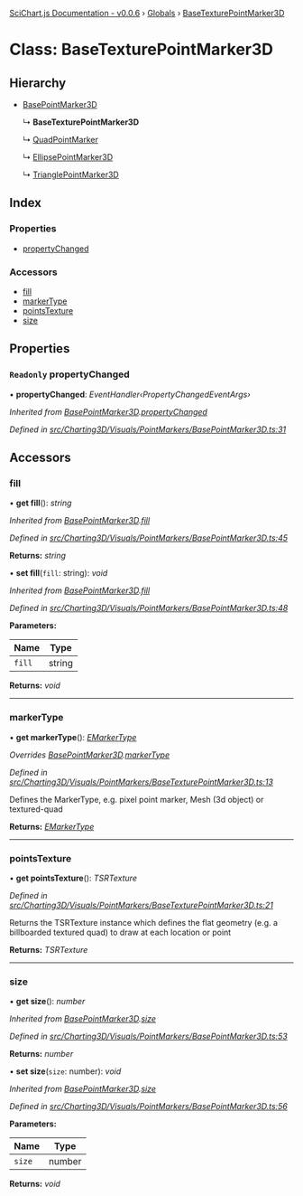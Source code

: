 [SciChart.js Documentation - v0.0.6](../README.md) › [Globals](../globals.md) › [BaseTexturePointMarker3D](basetexturepointmarker3d.md)

# Class: BaseTexturePointMarker3D

## Hierarchy

* [BasePointMarker3D](basepointmarker3d.md)

  ↳ **BaseTexturePointMarker3D**

  ↳ [QuadPointMarker](quadpointmarker.md)

  ↳ [EllipsePointMarker3D](ellipsepointmarker3d.md)

  ↳ [TrianglePointMarker3D](trianglepointmarker3d.md)

## Index

### Properties

* [propertyChanged](basetexturepointmarker3d.md#readonly-propertychanged)

### Accessors

* [fill](basetexturepointmarker3d.md#fill)
* [markerType](basetexturepointmarker3d.md#markertype)
* [pointsTexture](basetexturepointmarker3d.md#pointstexture)
* [size](basetexturepointmarker3d.md#size)

## Properties

### `Readonly` propertyChanged

• **propertyChanged**: *EventHandler‹PropertyChangedEventArgs›*

*Inherited from [BasePointMarker3D](basepointmarker3d.md).[propertyChanged](basepointmarker3d.md#readonly-propertychanged)*

*Defined in [src/Charting3D/Visuals/PointMarkers/BasePointMarker3D.ts:31](https://github.com/ABTSoftware/SciChart.Dev/blob/ff9f38d289/Web/src/SciChart/src/Charting3D/Visuals/PointMarkers/BasePointMarker3D.ts#L31)*

## Accessors

###  fill

• **get fill**(): *string*

*Inherited from [BasePointMarker3D](basepointmarker3d.md).[fill](basepointmarker3d.md#fill)*

*Defined in [src/Charting3D/Visuals/PointMarkers/BasePointMarker3D.ts:45](https://github.com/ABTSoftware/SciChart.Dev/blob/ff9f38d289/Web/src/SciChart/src/Charting3D/Visuals/PointMarkers/BasePointMarker3D.ts#L45)*

**Returns:** *string*

• **set fill**(`fill`: string): *void*

*Inherited from [BasePointMarker3D](basepointmarker3d.md).[fill](basepointmarker3d.md#fill)*

*Defined in [src/Charting3D/Visuals/PointMarkers/BasePointMarker3D.ts:48](https://github.com/ABTSoftware/SciChart.Dev/blob/ff9f38d289/Web/src/SciChart/src/Charting3D/Visuals/PointMarkers/BasePointMarker3D.ts#L48)*

**Parameters:**

Name | Type |
------ | ------ |
`fill` | string |

**Returns:** *void*

___

###  markerType

• **get markerType**(): *[EMarkerType](../enums/emarkertype.md)*

*Overrides [BasePointMarker3D](basepointmarker3d.md).[markerType](basepointmarker3d.md#markertype)*

*Defined in [src/Charting3D/Visuals/PointMarkers/BaseTexturePointMarker3D.ts:13](https://github.com/ABTSoftware/SciChart.Dev/blob/ff9f38d289/Web/src/SciChart/src/Charting3D/Visuals/PointMarkers/BaseTexturePointMarker3D.ts#L13)*

Defines the MarkerType, e.g. pixel point marker, Mesh (3d object) or textured-quad

**Returns:** *[EMarkerType](../enums/emarkertype.md)*

___

###  pointsTexture

• **get pointsTexture**(): *TSRTexture*

*Defined in [src/Charting3D/Visuals/PointMarkers/BaseTexturePointMarker3D.ts:21](https://github.com/ABTSoftware/SciChart.Dev/blob/ff9f38d289/Web/src/SciChart/src/Charting3D/Visuals/PointMarkers/BaseTexturePointMarker3D.ts#L21)*

Returns the TSRTexture instance which defines the flat geometry
(e.g. a billboarded textured quad) to draw at each location or point

**Returns:** *TSRTexture*

___

###  size

• **get size**(): *number*

*Inherited from [BasePointMarker3D](basepointmarker3d.md).[size](basepointmarker3d.md#size)*

*Defined in [src/Charting3D/Visuals/PointMarkers/BasePointMarker3D.ts:53](https://github.com/ABTSoftware/SciChart.Dev/blob/ff9f38d289/Web/src/SciChart/src/Charting3D/Visuals/PointMarkers/BasePointMarker3D.ts#L53)*

**Returns:** *number*

• **set size**(`size`: number): *void*

*Inherited from [BasePointMarker3D](basepointmarker3d.md).[size](basepointmarker3d.md#size)*

*Defined in [src/Charting3D/Visuals/PointMarkers/BasePointMarker3D.ts:56](https://github.com/ABTSoftware/SciChart.Dev/blob/ff9f38d289/Web/src/SciChart/src/Charting3D/Visuals/PointMarkers/BasePointMarker3D.ts#L56)*

**Parameters:**

Name | Type |
------ | ------ |
`size` | number |

**Returns:** *void*

